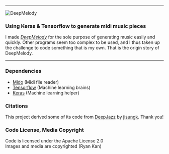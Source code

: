 ***
![DeepMelody](https://user-images.githubusercontent.com/25820201/31271788-570dc9c8-aabb-11e7-8575-480652b8d7ea.png)

### Using Keras & Tensorflow to generate midi music pieces

I made [*DeepMelody*](https://ryan-kan.github.io/DeepMelody/) for the sole purpose of generating music easily and quickly. Other programs seem too complex to be used, and I thus taken up the challenge to code something that is my own. That is the origin story of DeepMelody.

***
### Dependencies

* [Mido](https://mido.readthedocs.io/en/latest/installing.html) (Midi file reader)
* [Tensorflow](https://www.tensorflow.org/install/) (Machine learning brains)
* [Keras](https://keras.io/#installation) (Machine learning helper)

### Citations

This project derived some of its code from [DeepJazz](https://github.com/jisungk/deepjazz) by [jisungk](https://github.com/jisungk). Thank you!
### Code License, Media Copyright

Code is licensed under the Apache License 2.0  
Images and media are copyrighted (Ryan Kan)
